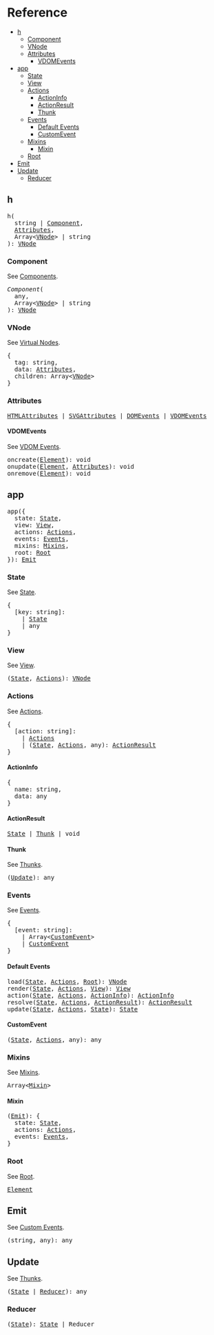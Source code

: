 # Reference
<!-- TOC -->

- [h](#h)
  - [Component](#component)
  - [VNode](#vnode)
  - [Attributes](#attributes)
    - [VDOMEvents](#vdomevents)
- [app](#app)
  - [State](#state)
  - [View](#view)
  - [Actions](#actions)
    - [ActionInfo](#actioninfo)
    - [ActionResult](#actionresult)
    - [Thunk](#thunk)
  - [Events](#events)
    - [Default Events](#default-events)
    - [CustomEvent](#customevent)
  - [Mixins](#mixins)
    - [Mixin](#mixin)
  - [Root](#root)
- [Emit](#emit)
- [Update](#update)
  - [Reducer](#reducer)

<!-- /TOC -->

## h

<pre>
h(
  string | <a href="#component">Component</a>,
  <a href="#attributes">Attributes</a>,
  Array&lt<a href="#vnode">VNode</a>&gt | string
): <a href="#vnode">VNode</a>
</pre>

### Component

See [Components](/docs/components.md).

<pre>
<i>Component</i>(
  any,
  Array&lt<a href="#vnode">VNode</a>&gt | string
): <a href="#vnode">VNode</a>
</pre>

### VNode

See [Virtual Nodes](/docs/vnodes.md).

<pre>
{
  tag: string,
  data: <a href="#attributes">Attributes</a>,
  children: Array&lt<a href="#vnode">VNode</a>&gt
}
</pre>

### Attributes

<pre>
<a href="https://developer.mozilla.org/en-US/docs/Web/HTML/Attributes">HTMLAttributes</a> | <a href="https://developer.mozilla.org/en-US/docs/Web/SVG/Attribute">SVGAttributes</a> | <a href="https://developer.mozilla.org/en-US/docs/Web/Events">DOMEvents</a> | <a href="#vdomevents">VDOMEvents</a>
</pre>

#### VDOMEvents

See [VDOM Events](/docs/vdom-events.md).

<pre>
<a id="oncreate"></a>oncreate(<a href="https://developer.mozilla.org/en-US/docs/Web/API/Element">Element</a>): void
<a id="onupdate"></a>onupdate(<a href="https://developer.mozilla.org/en-US/docs/Web/API/Element">Element</a>, <a href="#attributes">Attributes</a>): void
<a id="onremove"></a>onremove(<a href="https://developer.mozilla.org/en-US/docs/Web/API/Element">Element</a>): void
</pre>

## app

<pre>
app({
  state: <a href="#state">State</a>,
  view: <a href="#view">View</a>,
  actions: <a href="#actions">Actions</a>,
  events: <a href="#events">Events</a>,
  mixins: <a href="#mixins">Mixins</a>,
  root: <a href="#root">Root</a>
}): <a href="#emit">Emit</a>
</pre>

### State

See [State](/docs/state.md).

<pre>
{
  [key: string]:
    | <a href="#state">State</a>
    | any
}
</pre>

### View

See [View](/docs/view.md).

<pre>
(<a href="#state">State</a>, <a href="#actions">Actions</a>): <a href="#vnode">VNode</a>
</pre>

### Actions

See [Actions](/docs/actions.md).

<pre>
{
  [action: string]:
    | <a href="#actions">Actions</a>
    | (<a href="#state">State</a>, <a href="#actions">Actions</a>, any): <a href="#actionresult">ActionResult</a>
}
</pre>

#### ActionInfo

<pre>
{
  name: string,
  data: any
}
</pre>

#### ActionResult

<pre>
<a href="#state">State</a> | <a href="#thunk">Thunk</a> | void
</pre>

#### Thunk

See [Thunks](/docs/actions.md#thunks).

<pre>
(<a href="#update">Update</a>): any
</pre>

### Events

See [Events](/docs/events.md).

<pre>
{
  [event: string]:
    | Array&lt<a href="#customevent">CustomEvent</a>&gt
    | <a href="#event">CustomEvent</a>
}
</pre>

#### Default Events

<pre>
<a id="load"></a>load(<a href="#state">State</a>, <a href="#actions">Actions</a>, <a href="#root">Root</a>): <a href="#vnode">VNode</a>
<a id="render"></a>render(<a href="#state">State</a>, <a href="#actions">Actions</a>, <a href="#view">View</a>): <a href="#view">View</a>
<a id="action"></a>action(<a href="#state">State</a>, <a href="#actions">Actions</a>, <a href="#actioninfo">ActionInfo</a>): <a href="#actioninfo">ActionInfo</a>
<a id="resolve"></a>resolve(<a href="#state">State</a>, <a href="#actions">Actions</a>, <a href="#actionresult">ActionResult</a>): <a href="#actionresult">ActionResult</a>
<a id="update_event"></a>update(<a href="#state">State</a>, <a href="#actions">Actions</a>, <a href="#state">State</a>): <a href="#state">State</a>
</pre>

#### CustomEvent

<pre>
(<a href="#state">State</a>, <a href="#actions">Actions</a>, any): any
</pre>

### Mixins

See [Mixins](/docs/mixins.md).

<pre>
Array&lt<a href="#mixin">Mixin</a>&gt
</pre>

#### Mixin

<pre>
(<a href="#emit">Emit</a>): {
  state: <a href="#state">State</a>,
  actions: <a href="#actions">Actions</a>,
  events: <a href="#events">Events</a>,
}
</pre>

### Root

See [Root](/docs/root.md).

<pre>
<a href="https://developer.mozilla.org/en-US/docs/Web/API/Element">Element</a>
</pre>

## Emit

See [Custom Events](/docs/events.md#custom-events).

<pre>
(string, any): any
</pre>

## Update

See [Thunks](/docs/actions.md#thunks).

<pre>
(<a href="#state">State</a> | <a href="#reducer">Reducer</a>): any
</pre>

### Reducer

<pre>
(<a href="#state">State</a>): <a href="#state">State</a> | Reducer
</pre>

